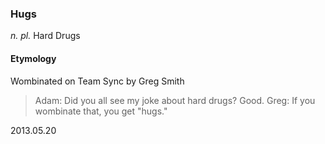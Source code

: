 ### Hugs

*n. pl.* Hard Drugs

#### Etymology

Wombinated on Team Sync by Greg Smith

> Adam: Did you all see my joke about hard drugs? Good.
> Greg: If you wombinate that, you get "hugs."

2013.05.20
